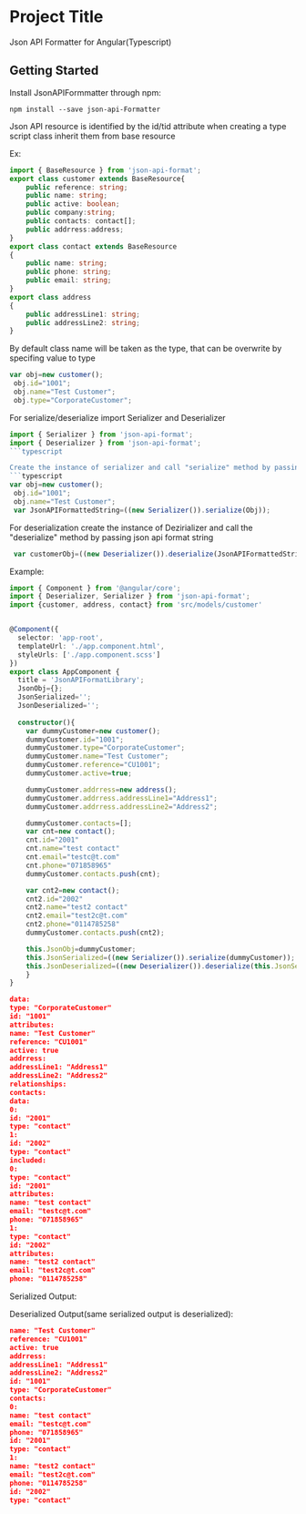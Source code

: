 # Project Title

Json API Formatter for Angular(Typescript)
## Getting Started
Install JsonAPIFormmatter through npm:
```angular2html
npm install --save json-api-Formatter
```
Json API resource is identified by the id/tid attribute
when creating a type script class inherit them from base resource

Ex:
```typescript
import { BaseResource } from 'json-api-format';
export class customer extends BaseResource{
    public reference: string;  
    public name: string;
    public active: boolean;  
    public company:string;   
    public contacts: contact[];
    public addrress:address;
}
export class contact extends BaseResource
{
    public name: string;
    public phone: string;
    public email: string;
}
export class address
{
    public addressLine1: string;
    public addressLine2: string;
}

```
By default class name will be taken as the type, that can be overwrite by specifing value to type
```typescript
var obj=new customer();
 obj.id="1001";
 obj.name="Test Customer";
 obj.type="CorporateCustomer";
```

For serialize/deserialize import Serializer and Deserializer

```typescript
import { Serializer } from 'json-api-format';
import { Deserializer } from 'json-api-format';
```typescript

Create the instance of serializer and call "serialize" method by passing type script object
```typescript
var obj=new customer();
 obj.id="1001";
 obj.name="Test Customer";
 var JsonAPIFormattedString=((new Serializer()).serialize(Obj));
```
For deserialization create the instance of Dezirializer and call the "deserialize" method by passing json api format string
```typescript
 var customerObj=((new Deserializer()).deserialize(JsonAPIFormattedString));
```
Example: 

```typescript
import { Component } from '@angular/core';
import { Deserializer, Serializer } from 'json-api-format';
import {customer, address, contact} from 'src/models/customer'


@Component({
  selector: 'app-root',
  templateUrl: './app.component.html',
  styleUrls: ['./app.component.scss']
})
export class AppComponent {
  title = 'JsonAPIFormatLibrary';
  JsonObj={};
  JsonSerialized='';
  JsonDeserialized='';
  
  constructor(){
    var dummyCustomer=new customer();
    dummyCustomer.id="1001";
    dummyCustomer.type="CorporateCustomer";
    dummyCustomer.name="Test Customer";
    dummyCustomer.reference="CU1001";
    dummyCustomer.active=true;    

    dummyCustomer.addrress=new address();
    dummyCustomer.addrress.addressLine1="Address1";
    dummyCustomer.addrress.addressLine2="Address2";

    dummyCustomer.contacts=[];
    var cnt=new contact();
    cnt.id="2001" 
    cnt.name="test contact"
    cnt.email="testc@t.com"
    cnt.phone="071858965"
    dummyCustomer.contacts.push(cnt);

    var cnt2=new contact();
    cnt2.id="2002" 
    cnt2.name="test2 contact"
    cnt2.email="test2c@t.com"
    cnt2.phone="0114785258"
    dummyCustomer.contacts.push(cnt2);

    this.JsonObj=dummyCustomer;
    this.JsonSerialized=((new Serializer()).serialize(dummyCustomer));
    this.JsonDeserialized=((new Deserializer()).deserialize(this.JsonSerialized));
    }
}
```
```Json
data:
type: "CorporateCustomer"
id: "1001"
attributes:
name: "Test Customer"
reference: "CU1001"
active: true
addrress:
addressLine1: "Address1"
addressLine2: "Address2"
relationships:
contacts:
data:
0:
id: "2001"
type: "contact"
1:
id: "2002"
type: "contact"
included:
0:
type: "contact"
id: "2001"
attributes:
name: "test contact"
email: "testc@t.com"
phone: "071858965"
1:
type: "contact"
id: "2002"
attributes:
name: "test2 contact"
email: "test2c@t.com"
phone: "0114785258"
```
Serialized Output:


Deserialized Output(same serialized output is deserialized):

```json
name: "Test Customer"
reference: "CU1001"
active: true
addrress:
addressLine1: "Address1"
addressLine2: "Address2"
id: "1001"
type: "CorporateCustomer"
contacts:
0:
name: "test contact"
email: "testc@t.com"
phone: "071858965"
id: "2001"
type: "contact"
1:
name: "test2 contact"
email: "test2c@t.com"
phone: "0114785258"
id: "2002"
type: "contact"
```